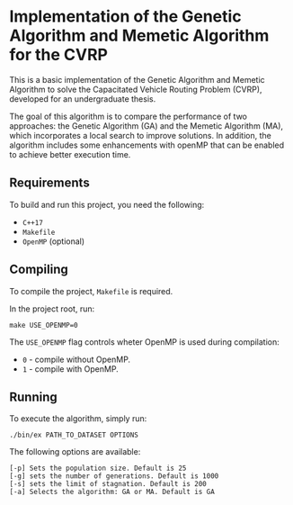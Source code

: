 # Implementation of the Genetic Algorithm and Memetic Algorithm for the CVRP

This is a basic implementation of the Genetic Algorithm and Memetic Algorithm to solve
the Capacitated Vehicle Routing Problem (CVRP), developed for an undergraduate thesis.

The goal of this algorithm is to compare the performance of two approaches: the Genetic Algorithm (GA)
and the Memetic Algorithm (MA), which incorporates a local search to improve solutions. In addition, the algorithm includes some enhancements with openMP that can be enabled to achieve better execution time.

## Requirements

To build and run this project, you need the following:

- `C++17`
- `Makefile`
- `OpenMP` (optional)

## Compiling

To compile the project, `Makefile` is required.

In the project root, run:

```console
make USE_OPENMP=0
```

The `USE_OPENMP` flag controls wheter OpenMP is used during compilation:

- `0` - compile without OpenMP.
- `1` - compile with OpenMP.

## Running

To execute the algorithm, simply run:

```console
./bin/ex PATH_TO_DATASET OPTIONS
```

The following options are available:

```text
[-p] Sets the population size. Default is 25
[-g] sets the number of generations. Default is 1000
[-s] sets the limit of stagnation. Default is 200
[-a] Selects the algorithm: GA or MA. Default is GA
```
